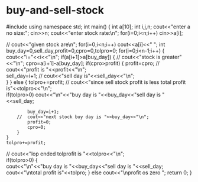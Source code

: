 # buy-and-sell-stock
#include<iostream>
using namespace std;
int main()
{
	int a[10];
	int i,j,n;
	cout<<"enter a no size:";
	cin>>n;
	cout<<"enter stock rate:\n";
	for(i=0;i<n;i++)
	 cin>>a[i];
	 
//	cout<<"given stock are\n";
	for(i=0;i<n;i++)
	 cout<<a[i]<<" ";
	int buy_day=0,sell_day,profit=0,cpro=0,tolpro=0;
	for(i=0;i<n-1;i++)
	{	cout<<"i="<<i<<"\n";
		if(a[i+1]>a[buy_day])
		{
	//	cout<<"stock is greater"<<"\n";	
		cpro=a[i+1]-a[buy_day];
		if(cpro>profit)
		  {
		   profit=cpro;
		//   cout<<"profit is "<<profit<<"\n";	
		   sell_day=i+1;
		 //  cout<<"sell day is"<<sell_day<<"\n";	
	      }
		}
		else 
		{   tolpro+=profit;
		//	cout<<"since sell stock profit is less total profit is"<<tolpro<<"\n";	
		    if(tolpro>0)
			   cout<<"\n"<<"buy day is "<<buy_day<<"sell day is "<<sell_day;
			
			buy_day=i+1;
		//	cout<<"next stock buy day is "<<buy_day<<"\n";	
		    profit=0;
			cpro=0;
		}
	}
	tolpro+=profit;
//	cout<<"lop ended tolprofit is "<<tolpro<<"\n";	
	if(tolpro>0)
	{	
	cout<<"\n"<<"buy day is "<<buy_day<<"sell day is "<<sell_day;
	cout<<"\ntotal profit is"<<tolpro;
	}
	else
	 cout<<"\nprofit os zero ";
	return 0;
}
